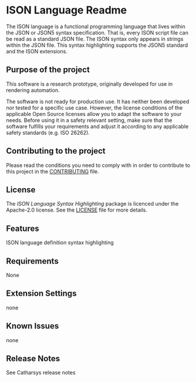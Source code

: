 # ISON Language Readme

The ISON language is a functional programming language that lives within the JSON or JSON5 syntax specification. That is, every ISON script file can be read as a standard JSON file. The ISON syntax only appears in strings within the JSON file. This syntax highlighting supports the JSON5 standard and the ISON extensions.

## Purpose of the project

This software is a research prototype, originally developed for use in rendering automation.

The software is not ready for production use. It has neither been developed nor tested for a specific use case. However, the license conditions of the applicable Open Source licenses allow you to adapt the software to your needs. Before using it in a safety relevant setting, make sure that the software fulfills your requirements and adjust it according to any applicable safety standards (e.g. ISO 26262).

## Contributing to the project

Please read the conditions you need to comply with in order to contribute to this project in the [CONTRIBUTING](CONTRIBUTING.md) file. 

## License

The *ISON Language Syntax Highlighting* package is licenced under the Apache-2.0 license. See the [LICENSE](LICENSE.md) file for more details.

## Features

ISON language definition syntax highlighting

<!-- \!\[feature X\]\(images/feature-x.png\)

> Tip: Many popular extensions utilize animations. This is an excellent way to show off your extension! We recommend short, focused animations that are easy to follow. -->

## Requirements

None

## Extension Settings

none

## Known Issues

none

## Release Notes

See Catharsys release notes
